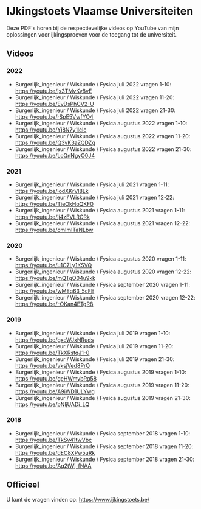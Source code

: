 # IJkingstoets Vlaamse Universiteiten #

Deze PDF's horen bij de respectievelijke videos op YouTube van mijn oplossingen voor ijkingsproeven voor de toegang tot de universiteit.

## Videos ##
### 2022 ###
* Burgerlijk_ingenieur / Wiskunde / Fysica juli 2022 vragen 1-10: https://youtu.be/jx3TMvKy8vE
* Burgerlijk_ingenieur / Wiskunde / Fysica juli 2022 vragen 11-20: https://youtu.be/EyDsPhCV2-U
* Burgerlijk_ingenieur / Wiskunde / Fysica juli 2022 vragen 21-30: https://youtu.be/rSpE5VwfYO4
* Burgerlijk_ingenieur / Wiskunde / Fysica augustus 2022 vragen 1-10: https://youtu.be/Yj8N7y1lcIc
* Burgerlijk_ingenieur / Wiskunde / Fysica augustus 2022 vragen 11-20: https://youtu.be/Q3vK3aZQDZg
* Burgerlijk_ingenieur / Wiskunde / Fysica augustus 2022 vragen 21-30: https://youtu.be/LcQnNgvO0J4

### 2021 ###
* Burgerlijk_ingenieur / Wiskunde / Fysica juli 2021 vragen 1-11: https://youtu.be/iodXKrVl8Lk
* Burgerlijk_ingenieur / Wiskunde / Fysica juli 2021 vragen 12-22: https://youtu.be/TieOkHoQKF0
* Burgerlijk_ingenieur / Wiskunde / Fysica augustus 2021 vragen 1-11: https://youtu.be/lj4zEVLRCRk
* Burgerlijk_ingenieur / Wiskunde / Fysica augustus 2021 vragen 12-22: https://youtu.be/cmImITaNLbw

### 2020 ###
* Burgerlijk_ingenieur / Wiskunde / Fysica augustus 2020 vragen 1-11: https://youtu.be/u1C7Ly1KSVQ
* Burgerlijk_ingenieur / Wiskunde / Fysica augustus 2020 vragen 12-22: https://youtu.be/mQTgO04u9kk
* Burgerlijk_ingenieur / Wiskunde / Fysica september 2020 vragen 1-11: https://youtu.be/wMEq63_5cFE
* Burgerlijk_ingenieur / Wiskunde / Fysica september 2020 vragen 12-22: https://youtu.be/-OKan4ETgR8

### 2019 ###
* Burgerlijk_ingenieur / Wiskunde / Fysica juli 2019 vragen 1-10: https://youtu.be/gxeWJxNRuds
* Burgerlijk_ingenieur / Wiskunde / Fysica juli 2019 vragen 11-20: https://youtu.be/TkXRstqJ1-0
* Burgerlijk_ingenieur / Wiskunde / Fysica juli 2019 vragen 21-30: https://youtu.be/vksjVed8PrQ
* Burgerlijk_ingenieur / Wiskunde / Fysica augustus 2019 vragen 1-10: https://youtu.be/geHWmybRg58
* Burgerlijk_ingenieur / Wiskunde / Fysica augustus 2019 vragen 11-20: https://youtu.be/A9iWD1ULYwg
* Burgerlijk_ingenieur / Wiskunde / Fysica augustus 2019 vragen 21-30: https://youtu.be/pNljUADi_LQ

### 2018 ###
* Burgerlijk_ingenieur / Wiskunde / Fysica september 2018 vragen 1-10: https://youtu.be/TkSv41twVbc
* Burgerlijk_ingenieur / Wiskunde / Fysica september 2018 vragen 11-20: https://youtu.be/dEC8XPw5uRk
* Burgerlijk_ingenieur / Wiskunde / Fysica september 2018 vragen 21-30: https://youtu.be/Ag2tWj-fNAA

## Officieel ##
U kunt de vragen vinden op: https://www.ijkingstoets.be/

